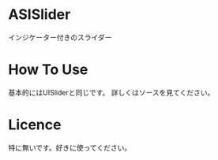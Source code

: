 # ASISlider
インジケーター付きのスライダー
# How To Use
基本的にはUISliderと同じです。
詳しくはソースを見てください。
# Licence
特に無いです。好きに使ってください。
